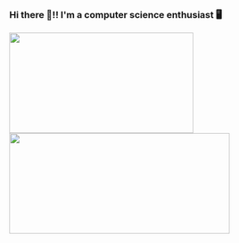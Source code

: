### Hi there 👋!! I'm a computer science enthusiast 🖥️

<!--
**gxrj/gxrj** is a ✨ _special_ ✨ repository because its `README.md` (this file) appears on your GitHub profile.

Here are some ideas to get you started:

- 🔭 I’m currently working on ...
- 🌱 I’m currently learning ...
- 👯 I’m looking to collaborate on ...
- 🤔 I’m looking for help with ...
- 💬 Ask me about ...
- 📫 How to reach me: ...
- 😄 Pronouns: ...
- ⚡ Fun fact: ...
-->
<div>
 <a href="https://github.com/gxrj">
  <img src ="https://github-readme-stats.vercel.app/api/top-langs/?username=gxrj&theme=dracula&layout=compact" width="330px" height="180px">  
  <img src ="https://github-readme-stats.vercel.app/api?username=gxrj&show_icons=true&theme=dracula" width="395px" height="180px">
 </a>
</div>
  
